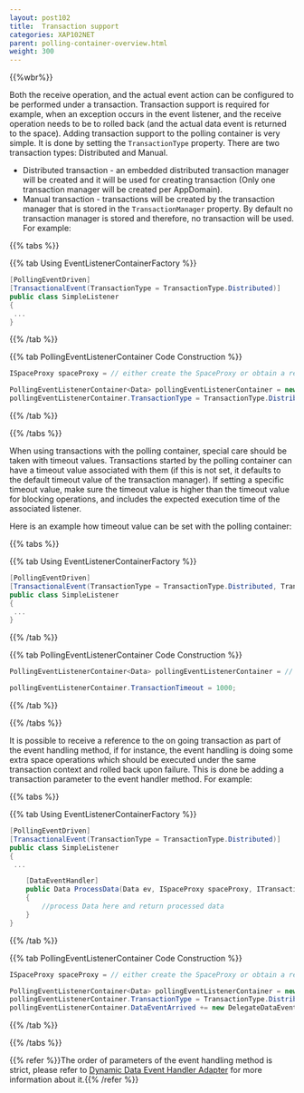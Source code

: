 ```yaml
---
layout: post102
title:  Transaction support
categories: XAP102NET
parent: polling-container-overview.html
weight: 300
---
```



{{%wbr%}}



Both the receive operation, and the actual event action can be configured to be performed under a transaction. Transaction support is required for example, when an exception occurs in the event listener, and the receive operation needs to be to rolled back (and the actual data event is returned to the space). Adding transaction support to the polling container is very simple. It is done by setting the `TransactionType` property. There are two transaction types: Distributed and Manual.

- Distributed transaction - an embedded distributed transaction manager will be created and it will be used for creating transaction (Only one transaction manager will be created per AppDomain).
- Manual transaction - transactions will be created by the transaction manager that is stored in the `TransactionManager` property. By default no transaction manager is stored and therefore, no transaction will be used. For example:

{{% tabs %}}

{{% tab Using EventListenerContainerFactory %}}

```csharp
[PollingEventDriven]
[TransactionalEvent(TransactionType = TransactionType.Distributed)]
public class SimpleListener
{
 ...
}
```

{{% /tab %}}

{{% tab PollingEventListenerContainer Code Construction %}}

```csharp
ISpaceProxy spaceProxy = // either create the SpaceProxy or obtain a reference to it

PollingEventListenerContainer<Data> pollingEventListenerContainer = new PollingEventListenerContainer<Data>(spaceProxy);
pollingEventListenerContainer.TransactionType = TransactionType.Distributed;
```

{{% /tab %}}

{{% /tabs %}}

When using transactions with the polling container, special care should be taken with timeout values. Transactions started by the polling container can have a timeout value associated with them (if this is not set, it defaults to the default timeout value of the transaction manager). If setting a specific timeout value, make sure the timeout value is higher than the timeout value for blocking operations, and includes the expected execution time of the associated listener.

Here is an example how timeout value can be set with the polling container:

{{% tabs %}}

{{% tab Using EventListenerContainerFactory %}}

```csharp
[PollingEventDriven]
[TransactionalEvent(TransactionType = TransactionType.Distributed, TransactionTimeout = 1000)]
public class SimpleListener
{
 ...
}
```

{{% /tab %}}

{{% tab PollingEventListenerContainer Code Construction %}}

```csharp
PollingEventListenerContainer<Data> pollingEventListenerContainer = // create or obtain a reference to a polling container

pollingEventListenerContainer.TransactionTimeout = 1000;
```

{{% /tab %}}

{{% /tabs %}}

It is possible to receive a reference to the on going transaction as part of the event handling method, if for instance, the event handling is doing some extra space operations which should be executed under the same transaction context and rolled back upon failure. This is done be adding a transaction parameter to the event handler method. For example:

{{% tabs %}}

{{% tab Using EventListenerContainerFactory %}}

```csharp
[PollingEventDriven]
[TransactionalEvent(TransactionType = TransactionType.Distributed)]
public class SimpleListener
{
 ...

    [DataEventHandler]
    public Data ProcessData(Data ev, ISpaceProxy spaceProxy, ITransaction transaction)
    {
        //process Data here and return processed data
    }
}
```

{{% /tab %}}

{{% tab PollingEventListenerContainer Code Construction %}}

```csharp
ISpaceProxy spaceProxy = // either create the SpaceProxy or obtain a reference to it

PollingEventListenerContainer<Data> pollingEventListenerContainer = new PollingEventListenerContainer<Data>(spaceProxy);
pollingEventListenerContainer.TransactionType = TransactionType.Distributed;
pollingEventListenerContainer.DataEventArrived += new DelegateDataEventArrivedAdapter<Data,Data>(ProcessData).WriteBackDataEventHandler;
```

{{% /tab %}}

{{% /tabs %}}

{{% refer %}}The order of parameters of the event handling method is strict, please refer to [Dynamic Data Event Handler Adapter](./event-listener-container.html#eventhandleradapter) for more information about it.{{% /refer %}}


